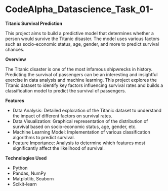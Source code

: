 # CodeAlpha_Datascience_Task_01-


**Titanic Survival Prediction**

This project aims to build a predictive model that determines whether a person would survive the Titanic disaster. The model uses various factors such as socio-economic status, age, gender, and more to predict survival chances.

**Overview**

The Titanic disaster is one of the most infamous shipwrecks in history. Predicting the survival of passengers can be an interesting and insightful exercise in data analysis and machine learning. This project explores the Titanic dataset to identify key factors influencing survival rates and builds a classification model to predict the survival of passengers.

**Features**

* Data Analysis: Detailed exploration of the Titanic dataset to understand the impact of different factors on survival rates.
* Data Visualization: Graphical representation of the distribution of survival based on socio-economic status, age, gender, etc.
* Machine Learning Model: Implementation of various classification algorithms to predict survival.
* Feature Importance: Analysis to determine which features most significantly affect the likelihood of survival.


**Technologies Used**

* Python
* Pandas, NumPy
* Matplotlib, Seaborn
* Scikit-learn
